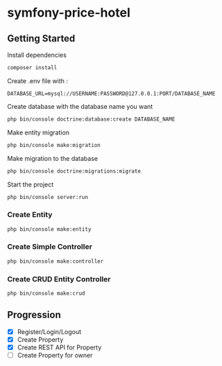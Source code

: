 # symfony-price-hotel

## Getting Started

Install dependencies
```bash
composer install
```

Create .env file with :

```dotenv
DATABASE_URL=mysql://USERNAME:PASSWORD@127.0.0.1:PORT/DATABASE_NAME
```

Create database with the database name you want
```bash
php bin/console doctrine:database:create DATABASE_NAME
```

Make entity migration
```bash
php bin/console make:migration
```

Make migration to the database
```bash
php bin/console doctrine:migrations:migrate
```

Start the project
```bash
php bin/console server:run
```

### Create Entity

```bash
php bin/console make:entity
```

### Create Simple Controller

```bash
php bin/console make:controller
```

### Create CRUD Entity Controller

```bash
php bin/console make:crud
```

## Progression

 - [x] Register/Login/Logout
 - [x] Create Property
 - [x] Create REST API for Property
 - [ ] Create Property for owner
